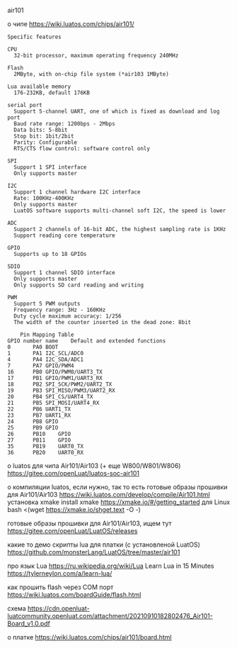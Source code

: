 air101

о чипе
 https://wiki.luatos.com/chips/air101/

~~~
Specific features

CPU   
  32-bit processor, maximum operating frequency 240MHz

Flash 
  2MByte, with on-chip file system (*air103 1MByte)

Lua available memory 
  176-232KB, default 176KB

serial port
  Support 5-channel UART, one of which is fixed as download and log port
  Baud rate range: 1200bps - 2Mbps
  Data bits: 5-8bit
  Stop bit: 1bit/2bit
  Parity: Configurable
  RTS/CTS flow control: software control only

SPI
  Support 1 SPI interface
  Only supports master

I2C
  Support 1 channel hardware I2C interface
  Rate: 100KHz-400KHz
  Only supports master
  LuatOS software supports multi-channel soft I2C, the speed is lower

ADC
  Support 2 channels of 16-bit ADC, the highest sampling rate is 1KHz
  Support reading core temperature

GPIO
  Supports up to 18 GPIOs

SDIO
  Support 1 channel SDIO interface
  Only supports master
  Only supports SD card reading and writing

PWM  
  Support 5 PWM outputs
  Frequency range: 3Hz - 160KHz
  Duty cycle maximum accuracy: 1/256
  The width of the counter inserted in the dead zone: 8bit

~~~


~~~
	Pin Mapping Table 
GPIO number	name	Default and extended functions
0		PA0	BOOT
1		PA1	I2C_SCL/ADC0
4		PA4	I2C_SDA/ADC1
7		PA7	GPIO/PWM4
16		PB0	GPIO/PWM0/UART3_TX
17		PB1	GPIO/PWM1/UART3_RX
18		PB2	SPI_SCK/PWM2/UART2_TX
19		PB3	SPI_MISO/PWM3/UART2_RX
20		PB4	SPI_CS/UART4_TX
21		PB5	SPI_MOSI/UART4_RX
22		PB6	UART1_TX
23		PB7	UART1_RX
24		PB8	GPIO
25		PB9	GPIO
26		PB10	GPIO
27		PB11	GPIO
35		PB19	UART0_TX
36		PB20	UART0_RX
~~~

о luatos для чипа Air101/Air103 (+ еще W800/W801/W806)
 https://gitee.com/openLuat/luatos-soc-air101

о компиляции luatos, если нужно, так то есть готовые образы прошивки для Air101/Air103
 https://wiki.luatos.com/develop/compile/Air101.html
  установка  xmake
   install xmake https://xmake.io/#/getting_started
  для Linux
   bash <(wget https://xmake.io/shget.text -O -)


готовые образы прошивки для Air101/Air103, ищем тут
 https://gitee.com/openLuat/LuatOS/releases
 
какие то демо скрипты lua для платки (с установленой LuatOS)
 https://github.com/monsterLang/LuatOS/tree/master/air101


про язык Lua
 https://ru.wikipedia.org/wiki/Lua
Learn Lua in 15 Minutes
 https://tylerneylon.com/a/learn-lua/


как прошить flash через COM порт
 https://wiki.luatos.com/boardGuide/flash.html


схема
 https://cdn.openluat-luatcommunity.openluat.com/attachment/20210910182802476_Air101-Board_v1.0.pdf


о платке
 https://wiki.luatos.com/chips/air101/board.html


